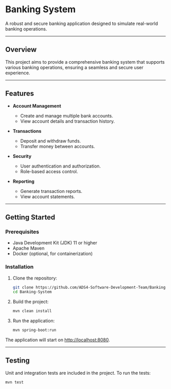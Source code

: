 # Banking System

A robust and secure banking application designed to simulate real-world banking operations.

---

## Overview

This project aims to provide a comprehensive banking system that supports various banking operations, ensuring a seamless and secure user experience.

---

## Features

- **Account Management**
  - Create and manage multiple bank accounts.
  - View account details and transaction history.

- **Transactions**
  - Deposit and withdraw funds.
  - Transfer money between accounts.

- **Security**
  - User authentication and authorization.
  - Role-based access control.

- **Reporting**
  - Generate transaction reports.
  - View account statements.

---

## Getting Started

### Prerequisites

- Java Development Kit (JDK) 11 or higher
- Apache Maven
- Docker (optional, for containerization)

### Installation

1. Clone the repository:

    ```bash
    git clone https://github.com/ADS4-Software-Development-Team/Banking-System.git
    cd Banking-System
    ```

2. Build the project:

    ```bash
    mvn clean install
    ```

3. Run the application:

    ```bash
    mvn spring-boot:run
    ```

The application will start on [http://localhost:8080](http://localhost:8080).

---

## Testing

Unit and integration tests are included in the project. To run the tests:

```bash
mvn test
